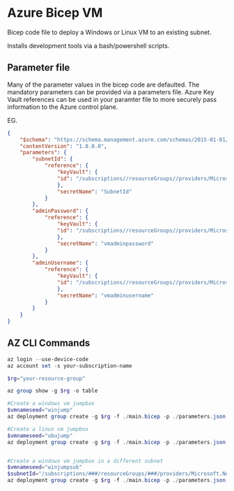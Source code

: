 # Azure Bicep VM

Bicep code file to deploy a Windows or Linux VM to an existing subnet.

Installs development tools via a bash/powershell scripts.

## Parameter file

Many of the parameter values in the bicep code are defaulted.
The mandatory parameters can be provided via a parameters file.
Azure Key Vault references can be used in your paramter file to more securely pass information to the Azure control plane.

EG.

```json
{
    "$schema": "https://schema.management.azure.com/schemas/2015-01-01/deploymentParameters.json#",
    "contentVersion": "1.0.0.0",
    "parameters": {
        "subnetId": {
            "reference": {
                "keyVault": {
                "id": "/subscriptions//resourceGroups//providers/Microsoft.KeyVault/vaults/"
                },
                "secretName": "SubnetId"
            }
        },
        "adminPassword": {
            "reference": {
                "keyVault": {
                "id": "/subscriptions//resourceGroups//providers/Microsoft.KeyVault/vaults/"
                },
                "secretName": "vmadminpassword"
            }
        },
        "adminUsername": {
            "reference": {
                "keyVault": {
                "id": "/subscriptions//resourceGroups//providers/Microsoft.KeyVault/vaults/"
                },
                "secretName": "vmadminusername"
            }
        }
    }
}

```

## AZ CLI Commands

```powershell
az login --use-device-code
az account set -s your-subscription-name

$rg="your-resource-group"

az group show -g $rg -o table

#Create a windows vm jumpbox
$vmnameseed="winjump"
az deployment group create -g $rg -f ./main.bicep -p ./parameters.json -p resourceNameSeed=$vmnameseed

#Create a linux vm jumpbox
$vmnameseed="ubujump"
az deployment group create -g $rg -f ./main.bicep -p ./parameters.json -p os=Ubuntu2004 resourceNameSeed=$vmnameseed


#Create a windows vm jumpbox in a different subnet
$vmnameseed="winjumpsub"
$subnetId="/subscriptions/###/resourceGroups/###/providers/Microsoft.Network/virtualNetworks/###/subnets/###"
az deployment group create -g $rg -f ./main.bicep -p ./parameters.json -p resourceNameSeed=$vmnameseed subnetId=$subnetId
```
